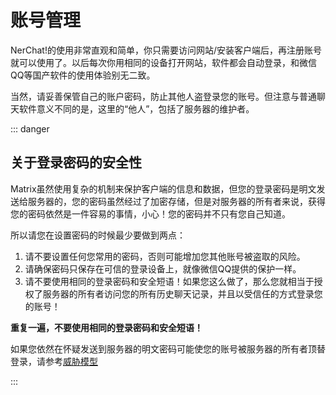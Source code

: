 # 账号管理

NerChat!的使用非常直观和简单，你只需要访问网站/安装客户端后，再注册账号就可以使用了。以后每次你用相同的设备打开网站，软件都会自动登录，和微信QQ等国产软件的使用体验别无二致。

当然，请妥善保管自己的账户密码，防止其他人盗登录您的账号。但注意与普通聊天软件意义不同的是，这里的“他人”，包括了服务器的维护者。


::: danger

## 关于登录密码的安全性

Matrix虽然使用复杂的机制来保护客户端的信息和数据，但您的登录密码是明文发送给服务器的，您的密码虽然经过了加密存储，但是对服务器的所有者来说，获得您的密码依然是一件容易的事情，小心！您的密码并不只有您自己知道。

所以请您在设置密码的时候最少要做到两点：

1. 请不要设置任何您常用的密码，否则可能增加您其他账号被盗取的风险。
2. 请确保密码只保存在可信的登录设备上，就像微信QQ提供的保护一样。
3. 请不要使用相同的登录密码和安全短语！如果您这么做了，那么您就相当于授权了服务器的所有者访问您的所有历史聊天记录，并且以受信任的方式登录您的账号！

**重复一遍，不要使用相同的登录密码和安全短语！**

如果您依然在怀疑发送到服务器的明文密码可能使您的账号被服务器的所有者顶替登录，请参考[威胁模型](../security/device-and-secret/#威胁模型)

:::